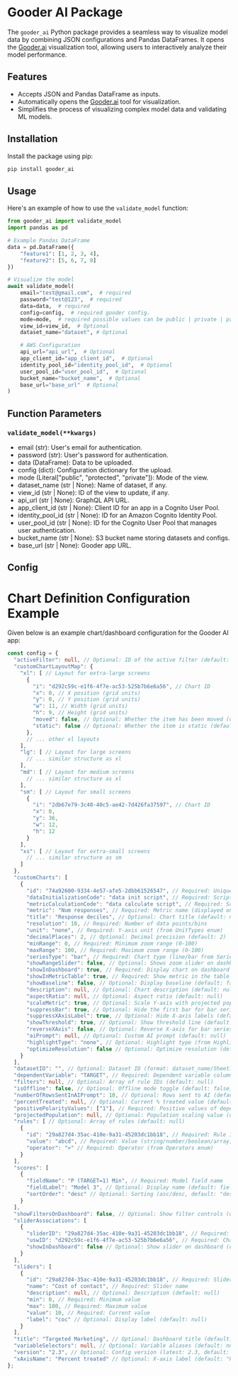# Gooder AI Package

The `gooder_ai` Python package provides a seamless way to visualize model data by combining JSON configurations and Pandas DataFrames. It opens the [Gooder.ai](https://latest.gooder.ai) visualization tool, allowing users to interactively analyze their model performance.

## Features
- Accepts JSON and Pandas DataFrame as inputs.
- Automatically opens the [Gooder.ai](https://latest.gooder.ai) tool for visualization.
- Simplifies the process of visualizing complex model data and validating ML models.

## Installation
Install the package using pip:

```bash
pip install gooder_ai
```

## Usage
Here's an example of how to use the `validate_model` function:

```python
from gooder_ai import validate_model
import pandas as pd

# Example Pandas DataFrame
data = pd.DataFrame({
    "feature1": [1, 2, 3, 4],
    "feature2": [5, 6, 7, 8]
})

# Visualize the model
await validate_model(
    email="test@gmail.com",  # required
    password="test@123",  # required
    data=data,  # required
    config=config,  # required gooder config.
    mode=mode,  # required possible values can be public | private | protected.
    view_id=view_id,  # Optional
    dataset_name="dataset", # Optional

    # AWS Configuration
    api_url="api_url",  # Optional
    app_client_id="app_client_id",  # Optional
    identity_pool_id="identity_pool_id",  # Optional
    user_pool_id="user_pool_id",  # Optional
    bucket_name="bucket_name",  # Optional
    base_url="base_url"  # Optional
)
```

## Function Parameters

### `validate_model(**kwargs)`
- email (str): User's email for authentication.
- password (str): User's password for authentication.
- data (DataFrame): Data to be uploaded.
- config (dict): Configuration dictionary for the upload.
- mode (Literal["public", "protected", "private"]): Mode of the view.
- dataset_name (str | None): Name of dataset, if any.
- view_id (str | None): ID of the view to update, if any.
- api_url (str | None): GraphQL API URL.
- app_client_id (str | None): Client ID for an app in a Cognito User Pool.
- identity_pool_id (str | None): ID for an Amazon Cognito Identity Pool.
- user_pool_id (str | None): ID for the Cognito User Pool that manages user authentication.
- bucket_name (str | None): S3 bucket name storing datasets and configs.
- base_url (str | None): Gooder app URL.

## Config

# Chart Definition Configuration Example

Given below is an example chart/dashboard configuration for the Gooder AI app:

```typescript
const config = {
  "activeFilter": null, // Optional: ID of the active filter (default: null)
  "customChartLayoutMap": {
    "xl": [ // Layout for extra-large screens
      {
        "i": "d292c59c-e1f6-4f7e-ac53-525b7b6e6a56", // Chart ID
        "x": 0, // X position (grid units)
        "y": 0, // Y position (grid units)
        "w": 11, // Width (grid units)
        "h": 9, // Height (grid units)
        "moved": false, // Optional: Whether the item has been moved (default: false)
        "static": false // Optional: Whether the item is static (default: false)
      },
      // ... other xl layouts
    ],
    "lg": [ // Layout for large screens
      // ... similar structure as xl
    ],
    "md": [ // Layout for medium screens
      // ... similar structure as xl
    ],
    "sm": [ // Layout for small screens
      {
        "i": "2db67e79-3c40-40c5-ae42-7d426fa37597", // Chart ID
        "x": 0,
        "y": 36,
        "w": 12,
        "h": 12
      }
    ],
    "xs": [ // Layout for extra-small screens
      // ... similar structure as sm
    ]
  },
  "customCharts": [
    {
      "id": "74a92600-9334-4e57-afe5-2dbb61526547", // Required: Unique chart ID (UUID)
      "dataInitializationCode": "data init script", // Required: Script to initialize chart data
      "metricCalculationCode": "data calculate script", // Required: Script to calculate metrics
      "metric": "Num responses", // Required: Metric name (displayed on Y-axis)
      "title": "Response deciles", // Optional: Chart title (default: null)
      "resolution": 10, // Required: Number of data points/bins
      "unit": "none", // Required: Y-axis unit (from UnitTypes enum)
      "decimalPlaces": 2, // Optional: Decimal precision (default: 2)
      "minRange": 0, // Required: Minimum zoom range (0-100)
      "maxRange": 100, // Required: Maximum zoom range (0-100)
      "seriesType": "bar", // Required: Chart type (line/bar from SeriesTypes)
      "showRangeSlider": false, // Optional: Shows zoom slider on dashboard (default: false)
      "showInDashboard": true, // Required: Display chart on dashboard
      "showInMetricTable": true, // Required: Show metric in the table
      "showBaseline": false, // Optional: Display baseline (default: false)
      "description": null, // Optional: Chart description (default: null)
      "aspectRatio": null, // Optional: Aspect ratio (default: null)
      "scaleMetric": true, // Optional: Scale Y-axis with projected population (default: true)
      "suppressBar": true, // Optional: Hide the first bar for bar series (default: false)
      "suppressXAxisLabel": true, // Optional: Hide X-axis labels (default: false)
      "showThreshold": true, // Optional: Show threshold line (default: false)
      "reverseXAxis": false, // Optional: Reverse X-axis for bar series (default: false)
      "aiPrompt": null, // Optional: Custom AI prompt (default: null)
      "highlightType": "none", // Optional: Highlight type (from HighlightType, default: "none")
      "optimizeResolution": false // Optional: Optimize resolution (default: true)
    }
  ],
  "datasetID": "", // Optional: Dataset ID (format: dataset_name/Sheet1)
  "dependentVariable": "TARGET", // Required: Dependent variable column name
  "filters": null, // Optional: Array of rule IDs (default: null)
  "isOffline": false, // Optional: Offline mode toggle (default: false)
  "numberOfRowsSentInAIPrompt": 10, // Optional: Rows sent to AI (default: 10)
  "percentTreated": null, // Optional: Current % treated value (default: null)
  "positivePolarityValues": ["1"], // Required: Positive values of dependent variable
  "projectedPopulation": null, // Optional: Population scaling value (default: null)
  "rules": [ // Optional: Array of rules (default: null)
    {
      "id": "29a827d4-35ac-410e-9a31-45203dc1bb18", // Required: Rule ID (UUID)
      "value": "abcd", // Required: Value (string/number/boolean/array)
      "operator": ">" // Required: Operator (from Operators enum)
    }
  ],
  "scores": [
    {
      "fieldName": "P (TARGET=1) Min", // Required: Model field name
      "fieldLabel": "Model 3", // Optional: Display name (default: fieldName)
      "sortOrder": "desc" // Optional: Sorting (asc/desc, default: "desc")
    }
  ],
  "showFiltersOnDashboard": false, // Optional: Show filter controls (default: false)
  "sliderAssociations": [
    {
      "sliderID": "29a827d4-35ac-410e-9a31-45203dc1bb18", // Required: Slider ID
      "uswID": "d292c59c-e1f6-4f7e-ac53-525b7b6e6a56", // Required: Chart ID
      "showInDashboard": false // Optional: Show slider on dashboard (default: false)
    }
  ],
  "sliders": [
    {
      "id": "29a827d4-35ac-410e-9a31-45203dc1bb18", // Required: Slider ID (UUID)
      "name": "Cost of contact", // Required: Slider name
      "description": null, // Optional: Description (default: null)
      "min": 0, // Required: Minimum value
      "max": 100, // Required: Maximum value
      "value": 10, // Required: Current value
      "label": "coc" // Optional: Display label (default: null)
    }
  ],
  "title": "Targeted Marketing", // Optional: Dashboard title (default: null)
  "variableSelectors": null, // Optional: Variable aliases (default: null)
  "version": "2.3", // Optional: Config version (latest: 2.3, default: 1.0)
  "xAxisName": "Percent treated" // Optional: X-axis label (default: "Percent treated")
};
```